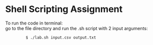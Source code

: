# Shell Scripting Assignment
 
To run the code in terminal:  
go to the file directory and run the .sh script with 2 input arguments:  

             $ ./lab.sh input.csv output.txt
